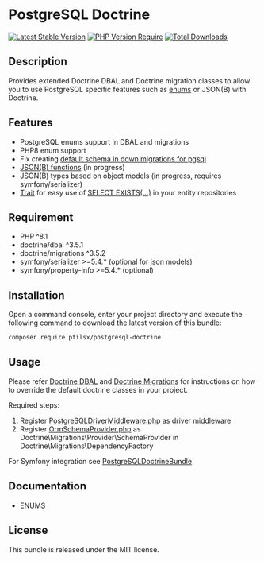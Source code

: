 PostgreSQL Doctrine
==============

[![Latest Stable Version](http://poser.pugx.org/pfilsx/postgresql-doctrine/v)](https://packagist.org/packages/pfilsx/postgresql-doctrine)
[![PHP Version Require](http://poser.pugx.org/pfilsx/postgresql-doctrine/require/php)](https://packagist.org/packages/pfilsx/postgresql-doctrine)
[![Total Downloads](http://poser.pugx.org/pfilsx/postgresql-doctrine/downloads)](https://packagist.org/packages/pfilsx/postgresql-doctrine)

Description
------------

Provides extended Doctrine DBAL and Doctrine migration classes to allow you to use PostgreSQL 
specific features such as [enums](https://www.postgresql.org/docs/current/datatype-enum.html) or JSON(B) with Doctrine.

Features
--------
* PostgreSQL enums support in DBAL and migrations
* PHP8 enum support
* Fix creating [default schema in down migrations for pgsql](https://github.com/doctrine/dbal/issues/1110)
* [JSON(B) functions](https://www.postgresql.org/docs/current/functions-json.html) (in progress)
* JSON(B) types based on object models (in progress, requires symfony/serializer)
* [Trait](src/ORM/Trait/ExistsMethodRepositoryTrait.php) for easy use of [SELECT EXISTS(...)](https://www.postgresql.org/docs/current/functions-subquery.html#FUNCTIONS-SUBQUERY-EXISTS) in your entity repositories

Requirement
-----------
* PHP ^8.1
* doctrine/dbal ^3.5.1
* doctrine/migrations ^3.5.2
* symfony/serializer >=5.4.* (optional for json models)
* symfony/property-info >=5.4.* (optional)

Installation
------------

Open a command console, enter your project directory and execute the following command to download the latest version of this bundle:
```bash
composer require pfilsx/postgresql-doctrine
```

Usage
-----

Please refer [Doctrine DBAL](https://www.doctrine-project.org/projects/doctrine-dbal/en/current/index.html) 
and [Doctrine Migrations](https://www.doctrine-project.org/projects/doctrine-migrations/en/3.5/index.html)
for instructions on how to override the default doctrine classes in your project.

Required steps:
1. Register [PostgreSQLDriverMiddleware.php](src/DBAL/Middleware/PostgreSQLDriverMiddleware.php) as driver middleware
2. Register [OrmSchemaProvider.php](src/Migrations/Provider/OrmSchemaProvider.php) as Doctrine\Migrations\Provider\SchemaProvider in Doctrine\Migrations\DependencyFactory

For Symfony integration see [PostgreSQLDoctrineBundle](https://github.com/pfilsx/PostgreSQLDoctrineBundle)

Documentation
-------------

* [ENUMS](docs/ENUMS.md)

License
-------

This bundle is released under the MIT license.